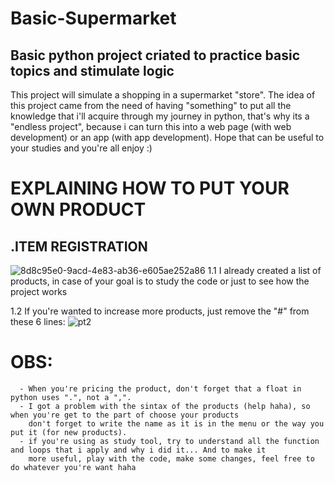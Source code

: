 # Basic-Supermarket
Basic python project criated to practice basic topics and stimulate logic
---------------------------------------------------------------------------
This project will simulate a shopping in a supermarket "store". The idea of this project came from the need of having "something" to put all the knowledge that i'll acquire through my journey in python, that's why its a "endless project", because i can turn this into a web page (with web development) or an app (with app development). Hope that can be useful to your studies and you're all enjoy :)

# EXPLAINING HOW TO PUT YOUR OWN PRODUCT

.ITEM REGISTRATION
-------------------
![8d8c95e0-9acd-4e83-ab36-e605ae252a86](https://user-images.githubusercontent.com/102496835/161404239-eb584e55-e4e3-4ad9-a548-9a81064182b7.jpg)
1.1 I already created a list of products, in case of your goal is to study the code or just to see how the project works

1.2 If you're wanted to increase more products, just remove the "#" from these 6 lines:
![pt2](https://user-images.githubusercontent.com/102496835/161404673-3d70500d-6f98-4984-bb5e-7f9808a9d198.jpg)

# OBS:
      - When you're pricing the product, don't forget that a float in python uses ".", not a ",".
      - I got a problem with the sintax of the products (help haha), so when you're get to the part of choose your products
        don't forget to write the name as it is in the menu or the way you put it (for new products).
      - if you're using as study tool, try to understand all the function and loops that i apply and why i did it... And to make it 
        more useful, play with the code, make some changes, feel free to do whatever you're want haha 




